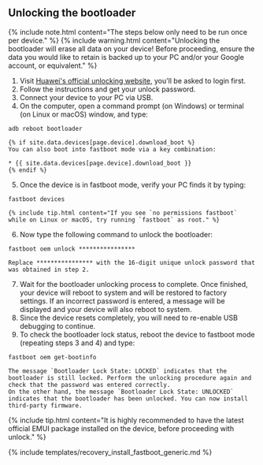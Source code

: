## Unlocking the bootloader

{% include note.html content="The steps below only need to be run once per device." %}
{% include warning.html content="Unlocking the bootloader will erase all data on your device!
Before proceeding, ensure the data you would like to retain is backed up to your PC and/or your Google account, or equivalent." %}

1. Visit [Huawei's official unlocking website](http://emui.huawei.com/en/plugin/unlock/index), you'll be asked to login first.
2. Follow the instructions and get your unlock password.
3. Connect your device to your PC via USB.
4. On the computer, open a command prompt (on Windows) or terminal (on Linux or macOS) window, and type:
```
adb reboot bootloader
```
    {% if site.data.devices[page.device].download_boot %}
    You can also boot into fastboot mode via a key combination:

    * {{ site.data.devices[page.device].download_boot }}
    {% endif %}
5. Once the device is in fastboot mode, verify your PC finds it by typing:
```
fastboot devices
```
    {% include tip.html content="If you see `no permissions fastboot` while on Linux or macOS, try running `fastboot` as root." %}
6. Now type the following command to unlock the bootloader:
```
fastboot oem unlock ****************
```
    Replace **************** with the 16-digit unique unlock password that was obtained in step 2.
7. Wait for the bootloader unlocking process to complete. Once finished, your device will reboot to system and will be restored to factory settings.
    If an incorrect password is entered, a message will be displayed and your device will also reboot to system.
8. Since the device resets completely, you will need to re-enable USB debugging to continue.
9. To check the bootloader lock status, reboot the device to fastboot mode (repeating steps 3 and 4) and type:
```
fastboot oem get-bootinfo
```
    The message `Bootloader Lock State: LOCKED` indicates that the bootloader is still locked. Perform the unlocking procedure again and check that the password was entered correctly.
    On the other hand, the message `Bootloader Lock State: UNLOCKED` indicates that the bootloader has been unlocked. You can now install third-party firmware.

{% include tip.html content="It is highly recommended to have the latest official EMUI package installed on the device, before proceeding with unlock." %}

{% include templates/recovery_install_fastboot_generic.md %}
